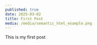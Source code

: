 ```yaml
---
published: true
date: 2025-03-02
title: First Post
media: /media/semantic_html_example.png
---
```

This is my first post
